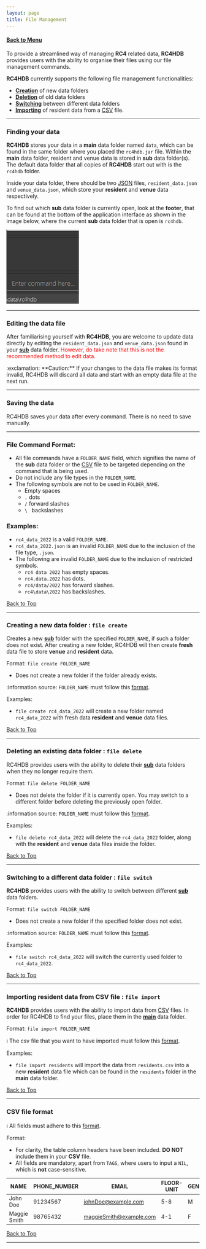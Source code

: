 ```yaml
---
layout: page
title: File Management
---
```


#### [Back to Menu](../UserGuide.md)

To provide a streamlined way of managing **RC4** related data, **RC4HDB** provides users with the ability to organise their files using our file management commands.

**RC4HDB** currently supports the following file management functionalities:
* [**Creation**](#creating-a-new-data-file--file-create) of new data folders
* [**Deletion**](#deleting-an-existing-data-file--file-delete) of old data folders
* [**Switching**](#switching-to-a-different-data-file--file-switch) between different data folders
* [**Importing**](#importing-from-csv-file--file-import) of resident data from a [CSV](glossary.md#csv) file.

---

### Finding your data

**RC4HDB** stores your data in a **main** data folder named `data`, which can be found in the same folder where you placed the `rc4hdb.jar` file. Within the **main** data folder, resident and venue data is stored in **sub** data folder(s). The default data folder that all copies of **RC4HDB** start out with is the `rc4hdb` folder.

Inside your data folder, there should be two [JSON](glossary.md#json) files, `resident_data.json` and `venue_data.json`, which store your **resident** and **venue** data respectively.

To find out which **sub** data folder is currently open, look at the **footer**, that can be found at the bottom of the application interface as shown in the image below, where the current **sub** data folder that is open is `rc4hdb`.

![Current data folder footer](../images/ug-photos/current_data_folder_footer.png)

---

### Editing the data file

After familiarising yourself with **RC4HDB**, you are welcome to update data directly by editing the `resident_data.json` and `venue_data.json` found in your [**sub**](#finding-your-data) data folder. <span style="color:red">However, do take note that this is not the recommended method to edit data.</span>

<div markdown="span" class="alert alert-warning">:exclamation: **Caution:**
If your changes to the data file makes its format invalid, RC4HDB will discard all data and start with an empty data 
file at the next run.
</div>

---

### Saving the data

RC4HDB saves your data after every command. There is no need to save manually.

---

### File Command Format:
* All file commands have a `FOLDER_NAME` field, which signifies the name of the **sub** data folder or the [CSV](glossary.md#csv) file to be targeted depending on the command that is being used.
* Do not include any file types in the `FOLDER_NAME`.
* The following symbols are not to be used in `FOLDER_NAME`.
    * Empty spaces
    * `.` dots
    * `/` forward slashes
    * `\ ` backslashes

### Examples:
* `rc4_data_2022` is a valid `FOLDER_NAME`.
* `rc4_data_2022.json` is an invalid `FOLDER_NAME` due to the inclusion of the file type, `.json`.
* The following are invalid `FOLDER_NAME` due to the inclusion of restricted symbols.
  * `rc4 data 2022` has empty spaces.
  * `rc4.data.2022` has dots.
  * `rc4/data/2022` has forward slashes.
  * `rc4\data\2022` has backslashes.

[Back to Top](#back-to-menu)

---

### Creating a new data folder : `file create`

Creates a new [**sub**](#finding-your-data) folder with the specified `FOLDER_NAME`, if such a folder does not exist. After creating a new folder, RC4HDB will then create **fresh** data file to store **venue** and **resident** data.

Format: `file create FOLDER_NAME`
* Does not create a new folder if the folder already exists.

:information source: `FOLDER_NAME` must follow this [format](#file-command-format).

Examples:
* `file create rc4_data_2022` will create a new folder named `rc4_data_2022` with fresh data **resident** and **venue** data files.

[Back to Top](#back-to-menu)

---

### Deleting an existing data folder : `file delete`

RC4HDB provides users with the ability to delete their [**sub**](#finding-your-data) data folders when they no longer require them.

Format: `file delete FOLDER_NAME`
* Does not delete the folder if it is currently open. You may switch to a different folder before deleting the previously open folder.

:information source: `FOLDER_NAME` must follow this [format](#file-command-format).

Examples:
* `file delete rc4_data_2022` will delete the `rc4_data_2022` folder, along with the **resident** and **venue** data files inside the folder.

[Back to Top](#back-to-menu)

---

### Switching to a different data folder : `file switch`

**RC4HDB** provides users with the ability to switch between different [**sub**](#finding-your-data) data folders.

Format: `file switch FOLDER_NAME`
* Does not create a new folder if the specified folder does not exist.

:information source: `FOLDER_NAME` must follow this [format](#file-command-format).

Examples:
* `file switch rc4_data_2022` will switch the currently used folder to `rc4_data_2022`.

[Back to Top](#back-to-menu)

---

### Importing resident data from CSV file : `file import`

**RC4HDB** provides users with the ability to import data from [CSV](glossary.md#csv) files. In order for RC4HDB to find your files, place them in the [**main**](#finding-your-data) data folder.

Format: `file import FOLDER_NAME`

:information_source: The csv file that you want to have imported must follow this [format](#csv-file-format).<br>

Examples:
* `file import residents` will import the data from `residents.csv` into a new **resident** data file which can be found in the `residents` folder in the **main** data folder.

[Back to Top](#back-to-menu)

---

### CSV file format

:information_source: All fields must adhere to this [format](modifying-resident-data.md#format-for-resident-fields).<br>

Format:
* For clarity, the table column headers have been included. **DO NOT** include them in your **CSV** file.
* All fields are mandatory, apart from `TAGS`, where users to input a `NIL`, which is **not** case-sensitive.

| NAME         | PHONE_NUMBER | EMAIL                   | FLOOR-UNIT | GENDER | HOUSE  | MATRIC_NUMBER | TAGS                |
|--------------|--------------|-------------------------|------------|--------|--------|---------------|---------------------|
| John Doe     | 91234567     | johnDoe@example.com     |    5-8     | M      | D      | A9876543B     | NIL                 |
| Maggie Smith | 98765432     | maggieSmith@example.com |    4-1     | F      | A      | A3456789B     | WelfareHead Captain |

[Back to Top](#back-to-menu)

---
